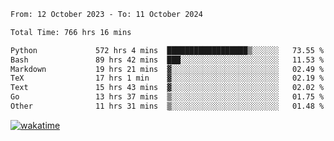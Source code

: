 <!--START_SECTION:waka-->

```txt
From: 12 October 2023 - To: 11 October 2024

Total Time: 766 hrs 16 mins

Python             572 hrs 4 mins  ██████████████████▒░░░░░░   73.55 %
Bash               89 hrs 42 mins  ███░░░░░░░░░░░░░░░░░░░░░░   11.53 %
Markdown           19 hrs 21 mins  ▓░░░░░░░░░░░░░░░░░░░░░░░░   02.49 %
TeX                17 hrs 1 min    ▓░░░░░░░░░░░░░░░░░░░░░░░░   02.19 %
Text               15 hrs 43 mins  ▓░░░░░░░░░░░░░░░░░░░░░░░░   02.02 %
Go                 13 hrs 37 mins  ▒░░░░░░░░░░░░░░░░░░░░░░░░   01.75 %
Other              11 hrs 31 mins  ▒░░░░░░░░░░░░░░░░░░░░░░░░   01.48 %
```

<!--END_SECTION:waka-->
[![wakatime](https://wakatime.com/badge/user/5f89a63a-5294-4958-ad30-2b3455e63f2a.svg)](https://wakatime.com/@5f89a63a-5294-4958-ad30-2b3455e63f2a)
